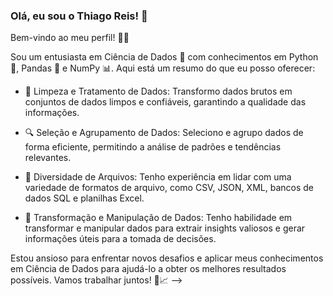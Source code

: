 ### Olá, eu sou o Thiago Reis! 🚀
Bem-vindo ao meu perfil! 👋😁

Sou um entusiasta em Ciência de Dados 🎲 com conhecimentos em Python 🐍, Pandas 🐼 e NumPy 📊. Aqui está um resumo do que eu posso oferecer:

- 🧹 Limpeza e Tratamento de Dados: Transformo dados brutos em conjuntos de dados limpos e confiáveis, garantindo a qualidade das informações.

- 🔍 Seleção e Agrupamento de Dados: Seleciono e agrupo dados de forma eficiente, permitindo a análise de padrões e tendências relevantes.

- 📂 Diversidade de Arquivos: Tenho experiência em lidar com uma variedade de formatos de arquivo, como CSV, JSON, XML, bancos de dados SQL e planilhas Excel.

- 🔀 Transformação e Manipulação de Dados: Tenho habilidade em transformar e manipular dados para extrair insights valiosos e gerar informações úteis para a tomada de decisões.

Estou ansioso para enfrentar novos desafios e aplicar meus conhecimentos em Ciência de Dados para ajudá-lo a obter os melhores resultados possíveis. Vamos trabalhar juntos! 🚀📈
-->
